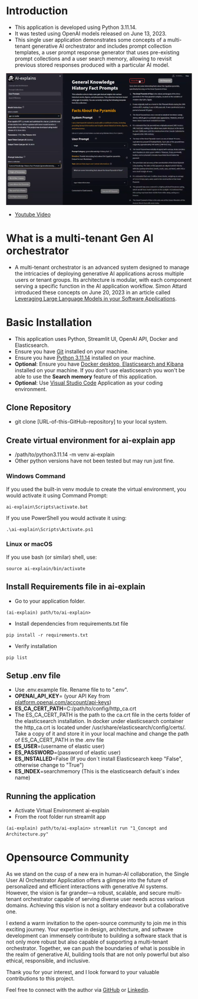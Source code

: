 # Introduction
* This application is developed using Python 3.11.14.
* It was tested using OpenAI models released on June 13, 2023.
* This single user application demonstrates some concepts of a multi-tenant generative AI orchestrator and includes prompt collection templates, a user prompt response generator that uses pre-existing prompt collections and a user search memory, allowing to revisit previous stored responses produced with a particular AI model.

[![Watch the video](https://github.com/fedenolasco/ai-explains/blob/master/images/ai-explains.png)]([https://youtu.be/T-D1KVIuvjA](https://www.youtube.com/watch?v=dMkrbnyd0LM))

* [Youtube Video](https://www.youtube.com/watch?v=dMkrbnyd0LM)

# What is a multi-tenant Gen AI orchestrator
* A multi-tenant orchestrator is an advanced system designed to manage the intricacies of deploying generative AI applications across multiple users or tenant groups. Its architecture is modular, with each component serving a specific function in the AI application workflow. Simon Attard introduced these concepts on June 20, 2023 in an article called [Leveraging Large Language Models in your Software Applications](https://medium.com/@simon_attard/leveraging-large-language-models-in-your-software-applications-9ea520fb2f34).

# Basic Installation
* This application uses Python, Streamlit UI, OpenAI API, Docker and Elasticsearch.
* Ensure you have [Git](https://git-scm.com/downloads) installed on your machine.
* Ensure you have [Python 3.11.14](https://www.python.org/downloads/release/python-3114/) installed on your machine.
* __Optional__: Ensure you have [Docker desktop, Elasticsearch and Kibana](https://www.elastic.co/guide/en/elasticsearch/reference/current/run-elasticsearch-locally.html) installed on your machine. If you don't use elasticsearch you won't be able to use the __Search memory__ feature of this application.
* __Optional__: Use [Visual Studio Code](https://code.visualstudio.com/) Application as your coding environment.

## Clone Repository
* git clone [URL-of-this-GitHub-repository] to your local system.

## Create virtual environment for ai-explain app
* /path/to/python3.11.14 -m venv ai-explain
* Other python versions have not been tested but may run just fine.

### Windows Command
If you used the built-in venv module to create the virtual environment, you would activate it using Command Prompt:
```
ai-explain\Scripts\activate.bat
```
If you use PowerShell you would activate it using:
```
.\ai-explain\Scripts\Activate.ps1
```
### Linux or macOS
If you use bash (or similar) shell, use:
```
source ai-explain/bin/activate
```

## Install Requirements file in ai-explain
* Go to your application folder.
```
(ai-explain) path/to/ai-explain>
```
* Install dependencies from requirements.txt file
```
pip install -r requirements.txt
```
* Verify installation
```
pip list
```
## Setup .env file
* Use .env.example file. Rename file to to ".env".
* __OPENAI_API_KEY__= (your API Key from [platform.openai.com/account/api-keys](https://platform.openai.com/account/api-keys))
* __ES_CA_CERT_PATH__=C:/path/to/config/http_ca.crt
* The ES_CA_CERT_PATH is the path to the ca.crt file in the certs folder of the elasticsearch installation. In docker under elasticsearch container the http_ca.crt is located under /usr/share/elasticsearch/config/certs/. Take a copy of it and store it in your local machine and change the path of ES_CA_CERT_PATH in the .env file
* __ES_USER__=(username of elastic user)
* __ES_PASSWORD__=(password of elastic user)
* __ES_INSTALLED__=False (If you don´t install Elasticsearch keep "False", otherwise change to "True")
* __ES_INDEX__=searchmemory (This is the elasticsearch default´s index name)

## Running the application
* Activate Virtual Environment ai-explain
* From the root folder run streamlit app
```
(ai-explain) path/to/ai-explain> streamlit run "1_Concept and Architecture.py" 
```
# Opensource Community
As we stand on the cusp of a new era in human-AI collaboration, the Single User AI Orchestrator Application offers a glimpse into the future of personalized and efficient interactions with generative AI systems. However, the vision is far grander—a robust, scalable, and secure multi-tenant orchestrator capable of serving diverse user needs across various domains. Achieving this vision is not a solitary endeavor but a collaborative one.

I extend a warm invitation to the open-source community to join me in this exciting journey. Your expertise in design, architecture, and software development can immensely contribute to building a software stack that is not only more robust but also capable of supporting a multi-tenant orchestrator. Together, we can push the boundaries of what is possible in the realm of generative AI, building tools that are not only powerful but also ethical, responsible, and inclusive.

Thank you for your interest, and I look forward to your valuable contributions to this project.

Feel free to connect with the author via [GitHub](https://github.com/fedenolasco) or [Linkedin](https://www.linkedin.com/in/federiconolasco/).



